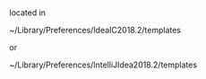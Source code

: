 #

located in

~/Library/Preferences/IdeaIC2018.2/templates

or

~/Library/Preferences/IntelliJIdea2018.2/templates

